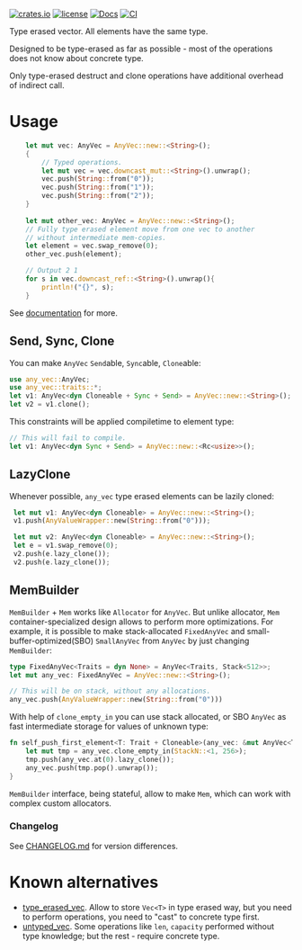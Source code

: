 [![crates.io](https://img.shields.io/crates/v/any_vec.svg)](https://crates.io/crates/any_vec)
[![license](https://img.shields.io/badge/license-Apache--2.0_OR_MIT-blue?style=flat-square)](#license)
[![Docs](https://docs.rs/any_vec/badge.svg)](https://docs.rs/any_vec)
[![CI](https://github.com/tower120/any_vec/actions/workflows/ci.yml/badge.svg?branch=main)](https://github.com/tower120/any_vec/actions/workflows/ci.yml)

Type erased vector. All elements have the same type.

Designed to be type-erased as far as possible - most of the operations does not know about concrete type.

Only type-erased destruct and clone operations have additional overhead of indirect call.

# Usage

```rust
    let mut vec: AnyVec = AnyVec::new::<String>();
    {
        // Typed operations.
        let mut vec = vec.downcast_mut::<String>().unwrap();
        vec.push(String::from("0"));
        vec.push(String::from("1"));
        vec.push(String::from("2"));
    }
 
    let mut other_vec: AnyVec = AnyVec::new::<String>();
    // Fully type erased element move from one vec to another
    // without intermediate mem-copies.
    let element = vec.swap_remove(0);
    other_vec.push(element);

    // Output 2 1
    for s in vec.downcast_ref::<String>().unwrap(){
        println!("{}", s);
    } 
```

See [documentation](https://docs.rs/any_vec) for more.

## Send, Sync, Clone

You can make `AnyVec` `Send`able, `Sync`able, `Clone`able:

```rust
use any_vec::AnyVec;
use any_vec::traits::*;
let v1: AnyVec<dyn Cloneable + Sync + Send> = AnyVec::new::<String>();
let v2 = v1.clone();
 ```
 This constraints will be applied compiletime to element type:
```rust
// This will fail to compile. 
let v1: AnyVec<dyn Sync + Send> = AnyVec::new::<Rc<usize>>();
```
## LazyClone

 Whenever possible, `any_vec` type erased elements can be lazily cloned:

```rust
 let mut v1: AnyVec<dyn Cloneable> = AnyVec::new::<String>();
 v1.push(AnyValueWrapper::new(String::from("0")));

 let mut v2: AnyVec<dyn Cloneable> = AnyVec::new::<String>();
 let e = v1.swap_remove(0);
 v2.push(e.lazy_clone());
 v2.push(e.lazy_clone());
```

## MemBuilder

 `MemBuilder` + `Mem` works like `Allocator` for `AnyVec`. But unlike allocator,
 `Mem` container-specialized design allows to perform more optimizations. For example,
 it is possible to make stack-allocated `FixedAnyVec` and small-buffer-optimized(SBO) `SmallAnyVec`
 from `AnyVec` by just changing `MemBuilder`:

```rust
type FixedAnyVec<Traits = dyn None> = AnyVec<Traits, Stack<512>>;
let mut any_vec: FixedAnyVec = AnyVec::new::<String>();

// This will be on stack, without any allocations.
any_vec.push(AnyValueWrapper::new(String::from("0")))
```

 With help of `clone_empty_in` you can use stack allocated, or SBO `AnyVec`
 as fast intermediate storage for values of unknown type:

```rust
fn self_push_first_element<T: Trait + Cloneable>(any_vec: &mut AnyVec<T>){
    let mut tmp = any_vec.clone_empty_in(StackN::<1, 256>);
    tmp.push(any_vec.at(0).lazy_clone());
    any_vec.push(tmp.pop().unwrap());
}
```

 `MemBuilder` interface, being stateful, allow to make `Mem`, which can work with complex custom allocators.

### Changelog

See [CHANGELOG.md](CHANGELOG.md) for version differences.

# Known alternatives

* [type_erased_vec](https://crates.io/crates/type_erased_vec). Allow to store `Vec<T>` in type erased way, 
but you need to perform operations, you need to "cast" to concrete type first.
* [untyped_vec](https://crates.io/crates/untyped_vec). Some operations like `len`, `capacity` performed without type
knowledge; but the rest - require concrete type.
